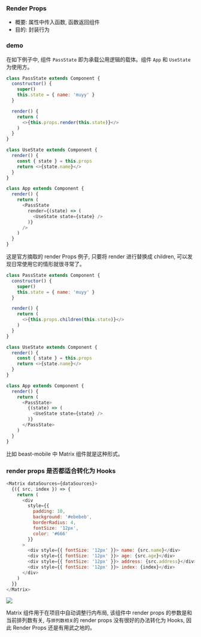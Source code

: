 ### Render Props

* 概要: 属性中传入函数, 函数返回组件
* 目的: 封装行为

### demo

在如下例子中, 组件 `PassState` 即为承载公用逻辑的载体。组件 `App` 和 `UseState` 为使用方。

```js
class PassState extends Component {
  constructor() {
    super()
    this.state = { name: 'muyy' }
  }

  render() {
    return (
      <>{this.props.render(this.state)}</>
    )
  }
}

class UseState extends Component {
  render() {
    const { state } = this.props
    return <>{state.name}</>
  }
}

class App extends Component {
  render() {
    return (
      <PassState
        render={(state) => (
          <UseState state={state} />
        )}
      />
    )
  }
}
```

这是官方摘取的 render Props 例子, 只要将 render 进行替换成 children, 可以发现日常使用它的情形就很寻常了。

```js
class PassState extends Component {
  constructor() {
    super()
    this.state = { name: 'muyy' }
  }

  render() {
    return (
      <>{this.props.children(this.state)}</>
    )
  }
}

class UseState extends Component {
  render() {
    const { state } = this.props
    return <>{state.name}</>
  }
}

class App extends Component {
  render() {
    return (
      <PassState>
        {(state) => (
          <UseState state={state} />
        )}
      </PassState>
    )
  }
}
```

比如 beast-mobile 中 Matrix 组件就是这种形式。

### render props 是否都适合转化为 Hooks

```js
<Matrix dataSources={dataSources}>
  {({ src, index }) => {
    return (
      <div
        style={{
          padding: 10,
          background: '#ebebeb',
          borderRadius: 4,
          fontSize: '12px',
          color: '#666'
        }}
      >
        <div style={{ fontSize: '12px' }}> name: {src.name}</div>
        <div style={{ fontSize: '12px' }}> age: {src.age}</div>
        <div style={{ fontSize: '12px' }}> address: {src.address}</div>
        <div style={{ fontSize: '12px' }}> index: {index}</div>
      </div>
    )
  }}
</Matrix>
```

![](http://with.muyunyun.cn/e99997d480a89b1c5f244d19bd67404a.jpg-400)

Matrix 组件用于在项目中自动调整行内布局, 该组件中 render props 的参数是和当前排列数有关, 与`排列数相关`的 render props 没有很好的办法转化为 Hooks, 因此 Render Props 还是有用武之地的。
